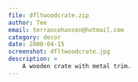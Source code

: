 ```yaml
---
file: dfltwoodcrate.zip
author: Tee
email: terrancehansen@hotmail.com
category: decor
date: 2000-04-15
screenshot: dfltwoodcrate.jpg
description: >
    A wooden crate with metal trim.
---
```

